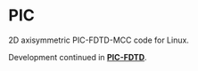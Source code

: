 # PIC

2D axisymmetric PIC-FDTD-MCC code for Linux.

Development continued in [**PIC-FDTD**](https://github.com/RKalampattel/PIC-FDTD).
